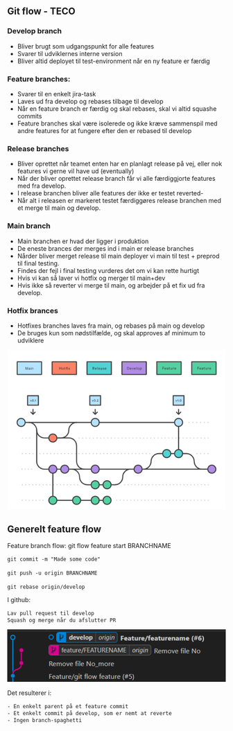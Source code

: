 ## Git flow - TECO


### Develop branch
- Bliver brugt som udgangspunkt for alle features
- Svarer til udviklernes interne version
- Bliver altid deployet til test-environment når en ny feature er færdig

### Feature branches:
- Svarer til en enkelt jira-task
- Laves ud fra develop og rebases tilbage til develop
- Når en feature branch er færdig og skal rebases, skal vi altid squashe commits
- Feature branches skal være isolerede og ikke kræve sammenspil med andre features for at fungere efter den er rebased til develop

### Release branches
- Bliver oprettet når teamet enten har en planlagt release på vej, eller nok features vi gerne vil have ud (eventually)
- Når der bliver oprettet release branch får vi alle færdiggjorte features med fra develop.
- I release branchen bliver alle features der ikke er testet reverted-
- Når alt i releasen er markeret testet færdiggøres release branchen med et merge til main og develop.

### Main branch
- Main branchen er hvad der ligger i produktion
- De eneste brances der merges ind i main er release branches
- Nårder bliver merget release til main deployer vi main til test + preprod til final testing.
- Findes der fejl i final testing vurderes det om vi kan rette hurtigt
- Hvis vi kan så laver vi hotfix og merger til main+dev
- Hvis ikke så reverter vi merge til main, og arbejder på et fix ud fra develop.

### Hotfix brances
- Hotfixes branches laves fra main, og rebases på main og develop
- De bruges kun som nødstilfælde, og skal approves af minimum to udviklere

<img src="./Branhces.png" width="600px">

## Generelt feature flow

Feature branch flow: 
    git flow feature start BRANCHNAME

    git commit -m "Made some code"

    git push -u origin BRANCHNAME

    git rebase origin/develop


I github:

    Lav pull request til develop
    Squash og merge når du afslutter PR

<img src="./Squash.png" width="600px">

Det resulterer i:
    
    - En enkelt parent på et feature commit
    - Et enkelt commit på develop, som er nemt at reverte
    - Ingen branch-spaghetti
